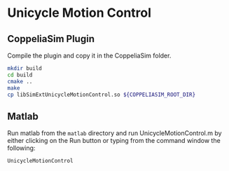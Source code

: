 # Unicycle Motion Control
## CoppeliaSim Plugin
Compile the plugin and copy it in the CoppeliaSim folder.
```bash
mkdir build
cd build
cmake ..
make
cp libSimExtUnicycleMotionControl.so ${COPPELIASIM_ROOT_DIR}
```

## Matlab
Run matlab from the `matlab` directory and run UnicycleMotionControl.m
by either clicking on the Run button or typing from the command window
the following:
```
UnicycleMotionControl
```